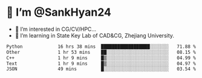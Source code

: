 # 👋 I’m @SankHyan24

- 👀 I’m interested in CG/CV/HPC...
- 🌱 I’m learning in State Key Lab of CAD&CG, Zhejiang University.

<!---
SankHyan24/SankHyan24 is a ✨ special ✨ repository because its `README.md` (this file) appears on your GitHub profile.
You can click the Preview link to take a look at your changes.
--->
<!--START_SECTION:waka-->

```txt
Python             16 hrs 38 mins  ██████████████████░░░░░░░   71.88 %
Other              1 hr 53 mins    ██░░░░░░░░░░░░░░░░░░░░░░░   08.15 %
C++                1 hr 9 mins     █▒░░░░░░░░░░░░░░░░░░░░░░░   04.99 %
Text               1 hr 9 mins     █▒░░░░░░░░░░░░░░░░░░░░░░░   04.97 %
JSON               49 mins         █░░░░░░░░░░░░░░░░░░░░░░░░   03.54 %
```

<!--END_SECTION:waka-->

